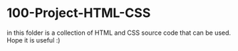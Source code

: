 # 100-Project-HTML-CSS
in this folder is a collection of HTML and CSS source code that can be used. Hope it is useful :)
